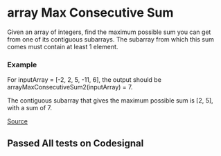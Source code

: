 # array Max Consecutive Sum
Given an array of integers, find the maximum possible sum you can get from one of its contiguous subarrays. The subarray from which this sum comes must contain at least 1 element. </br>

### Example

For inputArray = [-2, 2, 5, -11, 6], the output should be</br>
arrayMaxConsecutiveSum2(inputArray) = 7.</br>

The contiguous subarray that gives the maximum possible sum is [2, 5], with a sum of 7.</br>

[Source](https://app.codesignal.com/interview-practice/task/dQD4TCunke2JQ98rj)

## Passed All tests on Codesignal